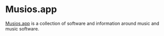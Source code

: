 # Musios.app

[Musios.app](https://www.musios.app) is a collection of software and information around music and music software.

